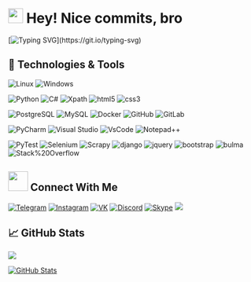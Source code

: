 <h1>
  <img src="https://emojis.slackmojis.com/emojis/images/1531849430/4246/blob-sunglasses.gif?1531849430" width="30"/>
  Hey! Nice commits, bro 
</h1>

[![Typing SVG](https://readme-typing-svg.demolab.com?font=Fira+Code&pause=1000&color=ff69b4&multiline=true&width=435&height=60&lines=Hi+there%2C+I'm+Tokha.;Python-Developer.)](https://git.io/typing-svg)

## 🔧 Technologies & Tools
<!-- OS -->
![Linux](https://img.shields.io/badge/OS-Linux%20Manjaro-informational?style=flat&logo=linux&logoColor=white&color=ff69b4)
![Windows](https://img.shields.io/badge/OS-Windows-informational?style=flat&logo=windows&logoColor=white&color=ff69b4)

<!-- Languages -->
![Python](https://img.shields.io/badge/Code-Python-informational?style=flat&logo=python&logoColor=white&color=ff69b4)
![C#](https://img.shields.io/badge/Code-C%23-informational?style=flat&logo=c-sharp&logoColor=white&color=ff69b4)
![Xpath](https://img.shields.io/badge/Tools-Xpath-informational?style=flat&logoColor=white&color=ff69b4)
![html5](https://img.shields.io/badge/Code-html5-informational?style=flat&logo=html5&logoColor=white&color=ff69b4)
![css3](https://img.shields.io/badge/Code-css3-informational?style=flat&logo=css3&logoColor=white&color=ff69b4)

<!-- Tools -->
![PostgreSQL](https://img.shields.io/badge/Tools-PostgreSQL-informational?style=flat&logo=postgresql&logoColor=white&color=ff69b4)
![MySQL](https://img.shields.io/badge/Tools-MySQL-informational?style=flat&logo=mysql&logoColor=white&color=ff69b4)
![Docker](https://img.shields.io/badge/Tools-Docker-informational?style=flat&logo=docker&logoColor=white&color=ff69b4)
![GitHub](https://img.shields.io/badge/Tools-github-informational?style=flat&logo=github&logoColor=white&color=ff69b4x)
![GitLab](https://img.shields.io/badge/Tools-gitlab-informational?style=flat&logo=gitlab&logoColor=white&color=ff69b4x)

<!-- IDEs -->
![PyCharm](https://img.shields.io/badge/IDE-PyCharm-informational?style=flat&logo=pycharm&logoColor=white&color=ff69b4)
![Visual Studio](https://img.shields.io/badge/IDE-Visual%20Studio-informational?style=flat&logo=visual-studio&logoColor=white&color=ff69b4)
![VsCode](https://img.shields.io/badge/IDE-VsCode-informational?style=flat&logo=visual-studio-code&logoColor=white&color=ff69b4)
![Notepad++](https://img.shields.io/badge/IDE-Notepad++-informational?style=flat&logo=notepad%2b%2b&logoColor=white&color=ff69b4)

<!-- Frameworks -->
![PyTest](https://img.shields.io/badge/Tools-pytest-informational?style=flat&logo=pytest&logoColor=white&color=ff69b4)
![Selenium](https://img.shields.io/badge/Tools-selenium-informational?style=flat&logo=selenium&logoColor=white&color=ff69b4)
![Scrapy](https://img.shields.io/badge/Tools-scrapy-informational?style=flat&logoColor=white&color=ff69b4)
![django](https://img.shields.io/badge/Tools-django-informational?style=flat&logo=django&logoColor=white&color=ff69b4x)
![jquery](https://img.shields.io/badge/Tools-jquery-informational?style=flat&logo=jquery&logoColor=white&color=ff69b4x)
![bootstrap](https://img.shields.io/badge/Tools-bootstrap-informational?style=flat&logo=bootstrap&logoColor=white&color=ff69b4x)
![bulma](https://img.shields.io/badge/Tools-bulma-informational?style=flat&logo=bulma&logoColor=white&color=ff69b4x)
![Stack%20Overflow](https://img.shields.io/badge/Tools-Stack%20Overflow-FE7A16?style=flat-square&logo=Stack-Overflow&logoColor=white")

## <img height="40" src="https://raw.githubusercontent.com/innng/innng/master/assets/kyubey.gif"/> Connect With Me
<!-- Contacts -->
[![Telegram](https://img.shields.io/badge/Telegram-2CA5E0?style=flat&logo=telegram&logoColor=white&color=229ED9)](https://t.me/Mitroll)
[![Instagram](https://img.shields.io/badge/Instagram-%23E4405F.svg?style=flat&logo=Instagram&logoColor=white&color=C13584)](https://www.instagram.com/t1roller)
[![VK](https://img.shields.io/badge/VK-%232E87FB.svg?style=flat&logo=vk&logoColor=white&color=229ED9)](https://vk.com/trhun)
[![Discord](https://img.shields.io/badge/Discord-%235865F2.svg?style=flat&logo=discord&logoColor=white&color=7289DA)](https://discordapp.com/users/648933636820959255)
[![Skype](https://img.shields.io/badge/Skype-%2300AFF0.svg?style=flat&logo=Skype&logoColor=white&color=009EDC)](https://join.skype.com/invite/JedhTjytbGNp)
[![](https://www.codewars.com/users/M1troll/badges/micro)](https://www.codewars.com/users/M1troll)
<!-- ![](https://img.shields.io/badge/Slack-4A154B?style=flat&logo=slack&logoColor=white&color=4A154B) -->

## &#x1f4c8; GitHub Stats
![](https://visitor-badge.glitch.me/badge?page_id=M1troll.M1troll&left_text=Visitors&right_color=%23ff69b4)

<a href="https://github.com/M1troll/M1troll">
  <img align="center" src="https://github-readme-stats.vercel.app/api?username=M1troll&show_icons=true&line_height=27&theme=radical" alt="GitHub Stats"/>
</a>

<!--
**M1troll/M1troll** is a ✨ _special_ ✨ repository because its `README.md` (this file) appears on your GitHub profile.

Here are some ideas to get you started:

- 🔭 I’m currently working on ...
- 🌱 I’m currently learning ...
- 👯 I’m looking to collaborate on ...
- 🤔 I’m looking for help with ...
- 💬 Ask me about ...
- 📫 How to reach me: ...
- 😄 Pronouns: ...
- ⚡ Fun fact: ...
-->
